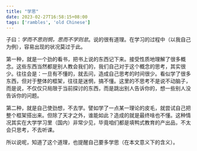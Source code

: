 ```yaml
---
title: "学思"
date: 2023-02-27T16:58:15+08:00
tags: ['rambles', 'old Chinese']
---
```


子曰：*学而不思则惘，思而不学则怠*。说的很有道理。在学习的过程中（以我自己为例），容易出现的状况莫过于此。

第一种，就是一个劲的看书，把书上说的东西记下来。接受性质地理解了很多概念。这些东西当然都是别人教会我们的，我们自己对于这个概念的思考，其实很少。往往会是：一旦有不懂的，就去问，造成自己思考的时间很少。看似学了很多东西，但对于整体的框架，往往是迷惘，搞不懂。这里的不思考不是说不动脑子，而是说，不仅仅只局限于当前探讨的东西，而是跳出别人告诉你的，想一些别人没告诉你的问题。

第二种，就是自己使劲想，不去学。譬如学了一点某一理论的皮毛，就尝试自己把整个框架搭出来。但除了天才之外，谁能如此？造成的就是最终啥也不懂。这种情况其实在大学学习里（国内）非常少见，毕竟咱们都是填鸭式教育的产出品，不太会只思考，不去听课。

所以说呢，知道了这个道理，也提醒自己要多学思（在本文意义下的含义）。